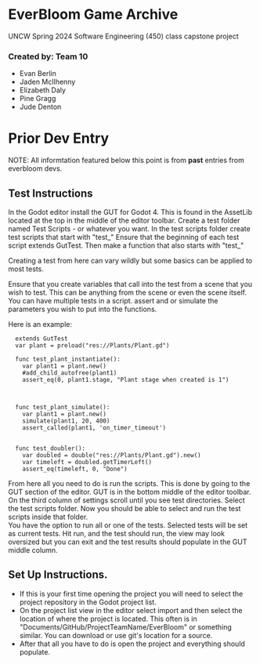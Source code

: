 # EverBloom Game Archive
UNCW Spring 2024 Software Engineering (450) class capstone project

### Created by: Team 10
- Evan Berlin
- Jaden McIlhenny
- Elizabeth Daly
- Pine Gragg
- Jude Denton

# Prior Dev Entry
NOTE: All informtation featured below this point is from **past** entries from everbloom devs.

## Test Instructions

In the Godot editor install the GUT for Godot 4. 
  This is found in the AssetLib located at the top in the middle of the editor toolbar.
Create a test folder named Test Scripts - or whatever you want.
In the test scripts folder create test scripts that start with "test_"
Ensure that the beginning of each test script extends GutTest.
Then make a function that also starts with "test_"

Creating a test from here can vary wildly but some basics can be applied to most tests.

Ensure that you create variables that call into the test from a scene that you wish to test.
This can be anything from the scene or even the scene itself.
You can have multiple tests in a script.
assert and or simulate the parameters you wish to put into the functions.

Here is an example:

      extends GutTest
      var plant = preload("res://Plants/Plant.gd")
      
      func test_plant_instantiate():
      	var plant1 = plant.new()
      	#add_child_autofree(plant1)
      	assert_eq(0, plant1.stage, "Plant stage when created is 1")
      	
      	
      
      func test_plant_simulate():
      	var plant1 = plant.new()
      	simulate(plant1, 20, 400)
      	assert_called(plant1, 'on_timer_timeout')
      	
      	
      func test_doubler():
      	var doubled = double("res://Plants/Plant.gd").new()
      	var timeleft = doubled.getTimerLeft()
      	assert_eq(timeleft, 0, "Done")

From here all you need to do is run the scripts.
This is done by going to the GUT section of the editor.
  GUT is in the bottom middle of the editor toolbar.
On the third column of settings scroll until you see test directories.
Select the test scripts folder.
Now you should be able to select and run the test scripts inside that folder.  
You have the option to run all or one of the tests.  Selected tests will be set as current tests.
Hit run, and the test should run, the view may look oversized but you can exit and the test results should populate in the GUT middle column.




## Set Up Instructions.

- If this is your first time opening the project you will need to select the project repository in the Godot project list.
- On the project list view in the editor select import and then select the location of where the project is located.
  This often is in "Documents/GitHub/ProjectTeamName/EverBloom" or something similar.
  You can download or use git's location for a source.
- After that all you have to do is open the project and everything should populate.




